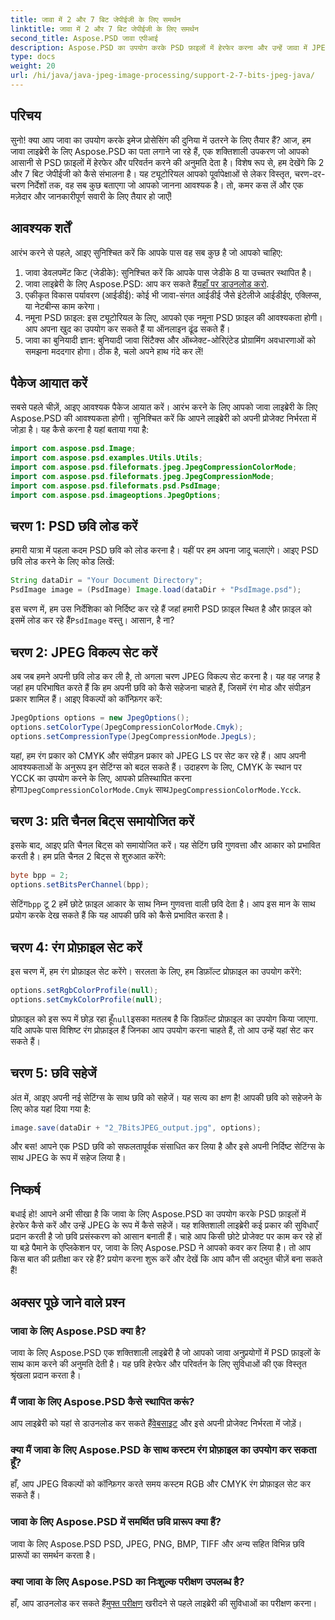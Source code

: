 ```yaml
---
title: जावा में 2 और 7 बिट जेपीईजी के लिए समर्थन
linktitle: जावा में 2 और 7 बिट जेपीईजी के लिए समर्थन
second_title: Aspose.PSD जावा एपीआई
description: Aspose.PSD का उपयोग करके PSD फ़ाइलों में हेरफेर करना और उन्हें जावा में JPEG के रूप में सहेजना सीखें। कोड उदाहरणों के साथ चरण-दर-चरण मार्गदर्शिका। शुरुआती और पेशेवरों दोनों के लिए बिल्कुल सही।
type: docs
weight: 20
url: /hi/java/java-jpeg-image-processing/support-2-7-bits-jpeg-java/
---
```

## परिचय
सुनो! क्या आप जावा का उपयोग करके इमेज प्रोसेसिंग की दुनिया में उतरने के लिए तैयार हैं? आज, हम जावा लाइब्रेरी के लिए Aspose.PSD का पता लगाने जा रहे हैं, एक शक्तिशाली उपकरण जो आपको आसानी से PSD फ़ाइलों में हेरफेर और परिवर्तन करने की अनुमति देता है। विशेष रूप से, हम देखेंगे कि 2 और 7 बिट जेपीईजी को कैसे संभालना है। यह ट्यूटोरियल आपको पूर्वापेक्षाओं से लेकर विस्तृत, चरण-दर-चरण निर्देशों तक, वह सब कुछ बताएगा जो आपको जानना आवश्यक है। तो, कमर कस लें और एक मज़ेदार और जानकारीपूर्ण सवारी के लिए तैयार हो जाएँ!
## आवश्यक शर्तें
आरंभ करने से पहले, आइए सुनिश्चित करें कि आपके पास वह सब कुछ है जो आपको चाहिए:
1. जावा डेवलपमेंट किट (जेडीके): सुनिश्चित करें कि आपके पास जेडीके 8 या उच्चतर स्थापित है।
2.  जावा लाइब्रेरी के लिए Aspose.PSD: आप कर सकते हैं[यहाँ पर डाउनलोड करो](https://releases.aspose.com/psd/java/).
3. एकीकृत विकास पर्यावरण (आईडीई): कोई भी जावा-संगत आईडीई जैसे इंटेलीजे आईडीईए, एक्लिप्स, या नेटबीन्स काम करेगा।
4. नमूना PSD फ़ाइल: इस ट्यूटोरियल के लिए, आपको एक नमूना PSD फ़ाइल की आवश्यकता होगी। आप अपना खुद का उपयोग कर सकते हैं या ऑनलाइन ढूंढ सकते हैं।
5. जावा का बुनियादी ज्ञान: बुनियादी जावा सिंटैक्स और ऑब्जेक्ट-ओरिएंटेड प्रोग्रामिंग अवधारणाओं को समझना मददगार होगा।
ठीक है, चलो अपने हाथ गंदे कर लें!
## पैकेज आयात करें
सबसे पहले चीज़ें, आइए आवश्यक पैकेज आयात करें। आरंभ करने के लिए आपको जावा लाइब्रेरी के लिए Aspose.PSD की आवश्यकता होगी। सुनिश्चित करें कि आपने लाइब्रेरी को अपनी प्रोजेक्ट निर्भरता में जोड़ा है। यह कैसे करना है यहां बताया गया है:
```java
import com.aspose.psd.Image;
import com.aspose.psd.examples.Utils.Utils;
import com.aspose.psd.fileformats.jpeg.JpegCompressionColorMode;
import com.aspose.psd.fileformats.jpeg.JpegCompressionMode;
import com.aspose.psd.fileformats.psd.PsdImage;
import com.aspose.psd.imageoptions.JpegOptions;
```
## चरण 1: PSD छवि लोड करें
हमारी यात्रा में पहला कदम PSD छवि को लोड करना है। यहीं पर हम अपना जादू चलाएंगे। आइए PSD छवि लोड करने के लिए कोड लिखें:
```java
String dataDir = "Your Document Directory";
PsdImage image = (PsdImage) Image.load(dataDir + "PsdImage.psd");
```
 इस चरण में, हम उस निर्देशिका को निर्दिष्ट कर रहे हैं जहां हमारी PSD फ़ाइल स्थित है और फ़ाइल को इसमें लोड कर रहे हैं`PsdImage` वस्तु। आसान, है ना?
## चरण 2: JPEG विकल्प सेट करें
अब जब हमने अपनी छवि लोड कर ली है, तो अगला चरण JPEG विकल्प सेट करना है। यह वह जगह है जहां हम परिभाषित करते हैं कि हम अपनी छवि को कैसे सहेजना चाहते हैं, जिसमें रंग मोड और संपीड़न प्रकार शामिल हैं। आइए विकल्पों को कॉन्फ़िगर करें:
```java
JpegOptions options = new JpegOptions();
options.setColorType(JpegCompressionColorMode.Cmyk);
options.setCompressionType(JpegCompressionMode.JpegLs);
```
 यहां, हम रंग प्रकार को CMYK और संपीड़न प्रकार को JPEG LS पर सेट कर रहे हैं। आप अपनी आवश्यकताओं के अनुरूप इन सेटिंग्स को बदल सकते हैं। उदाहरण के लिए, CMYK के स्थान पर YCCK का उपयोग करने के लिए, आपको प्रतिस्थापित करना होगा`JpegCompressionColorMode.Cmyk` साथ`JpegCompressionColorMode.Ycck`.
## चरण 3: प्रति चैनल बिट्स समायोजित करें
इसके बाद, आइए प्रति चैनल बिट्स को समायोजित करें। यह सेटिंग छवि गुणवत्ता और आकार को प्रभावित करती है। हम प्रति चैनल 2 बिट्स से शुरुआत करेंगे:
```java
byte bpp = 2;
options.setBitsPerChannel(bpp);
```
 सेटिंग`bpp` टू 2 हमें छोटे फ़ाइल आकार के साथ निम्न गुणवत्ता वाली छवि देता है। आप इस मान के साथ प्रयोग करके देख सकते हैं कि यह आपकी छवि को कैसे प्रभावित करता है।
## चरण 4: रंग प्रोफ़ाइल सेट करें
इस चरण में, हम रंग प्रोफ़ाइल सेट करेंगे। सरलता के लिए, हम डिफ़ॉल्ट प्रोफ़ाइल का उपयोग करेंगे:
```java
options.setRgbColorProfile(null);
options.setCmykColorProfile(null);
```
 प्रोफ़ाइल को इस रूप में छोड़ रहा हूँ`null`इसका मतलब है कि डिफ़ॉल्ट प्रोफ़ाइल का उपयोग किया जाएगा. यदि आपके पास विशिष्ट रंग प्रोफ़ाइल हैं जिनका आप उपयोग करना चाहते हैं, तो आप उन्हें यहां सेट कर सकते हैं।
## चरण 5: छवि सहेजें
अंत में, आइए अपनी नई सेटिंग्स के साथ छवि को सहेजें। यह सत्य का क्षण है! आपकी छवि को सहेजने के लिए कोड यहां दिया गया है:
```java
image.save(dataDir + "2_7BitsJPEG_output.jpg", options);
```
और बस! आपने एक PSD छवि को सफलतापूर्वक संसाधित कर लिया है और इसे अपनी निर्दिष्ट सेटिंग्स के साथ JPEG के रूप में सहेज लिया है।
## निष्कर्ष
बधाई हो! आपने अभी सीखा है कि जावा के लिए Aspose.PSD का उपयोग करके PSD फ़ाइलों में हेरफेर कैसे करें और उन्हें JPEG के रूप में कैसे सहेजें। यह शक्तिशाली लाइब्रेरी कई प्रकार की सुविधाएँ प्रदान करती है जो छवि प्रसंस्करण को आसान बनाती हैं। चाहे आप किसी छोटे प्रोजेक्ट पर काम कर रहे हों या बड़े पैमाने के एप्लिकेशन पर, जावा के लिए Aspose.PSD ने आपको कवर कर लिया है। तो आप किस बात की प्रतीक्षा कर रहे हैं? प्रयोग करना शुरू करें और देखें कि आप कौन सी अद्भुत चीज़ें बना सकते हैं!
## अक्सर पूछे जाने वाले प्रश्न
### जावा के लिए Aspose.PSD क्या है?
जावा के लिए Aspose.PSD एक शक्तिशाली लाइब्रेरी है जो आपको जावा अनुप्रयोगों में PSD फ़ाइलों के साथ काम करने की अनुमति देती है। यह छवि हेरफेर और परिवर्तन के लिए सुविधाओं की एक विस्तृत श्रृंखला प्रदान करता है।
### मैं जावा के लिए Aspose.PSD कैसे स्थापित करूं?
 आप लाइब्रेरी को यहां से डाउनलोड कर सकते हैं[वेबसाइट](https://releases.aspose.com/psd/java/) और इसे अपनी प्रोजेक्ट निर्भरता में जोड़ें।
### क्या मैं जावा के लिए Aspose.PSD के साथ कस्टम रंग प्रोफ़ाइल का उपयोग कर सकता हूँ?
हाँ, आप JPEG विकल्पों को कॉन्फ़िगर करते समय कस्टम RGB और CMYK रंग प्रोफ़ाइल सेट कर सकते हैं।
### जावा के लिए Aspose.PSD में समर्थित छवि प्रारूप क्या हैं?
जावा के लिए Aspose.PSD PSD, JPEG, PNG, BMP, TIFF और अन्य सहित विभिन्न छवि प्रारूपों का समर्थन करता है।
### क्या जावा के लिए Aspose.PSD का निःशुल्क परीक्षण उपलब्ध है?
 हाँ, आप डाउनलोड कर सकते हैं[मुफ्त परीक्षण](https://releases.aspose.com/) खरीदने से पहले लाइब्रेरी की सुविधाओं का परीक्षण करना।